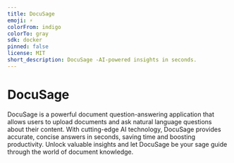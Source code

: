 ```yaml
---
title: DocuSage
emoji: ⚡
colorFrom: indigo
colorTo: gray
sdk: docker
pinned: false
license: MIT
short_description: DocuSage -AI-powered insights in seconds. 
---
```


# DocuSage

DocuSage is a powerful document question-answering application that allows users to upload documents and ask natural language questions about their content. With cutting-edge AI technology, DocuSage provides accurate, concise answers in seconds, saving time and boosting productivity. Unlock valuable insights and let DocuSage be your sage guide through the world of document knowledge.
